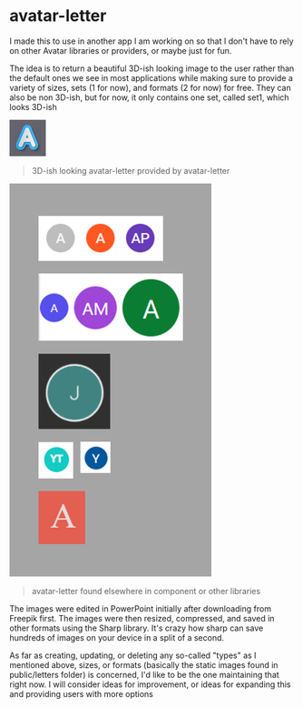 # avatar-letter

I made this to use in another app I am working on so that I don't have to rely on other Avatar libraries or providers, or maybe just for fun.

The idea is to return a beautiful 3D-ish looking image to the user rather than the default ones we see in most applications while making sure to provide a variety of sizes, sets (1 for now), and formats (2 for now) for free. They can also be non 3D-ish, but for now, it only contains one set, called set1, which looks 3D-ish

![sample big size avatar-letter](/public/letters/set1/a/a-big.png)

> 3D-ish looking avatar-letter provided by avatar-letter

![samples avatar-letter found elsewhere](/public/assets/found-elsewhere.png)

> avatar-letter found elsewhere in component or other libraries

The images were edited in PowerPoint initially after downloading from Freepik first. The images were then resized, compressed, and saved in other formats using the Sharp library. It's crazy how sharp can save hundreds of images on your device in a split of a second.

As far as creating, updating, or deleting any so-called "types" as I mentioned above, sizes, or formats (basically the static images found in public/letters folder) is concerned, I'd like to be the one maintaining that right now. I will consider ideas for improvement, or ideas for expanding this and providing users with more options

